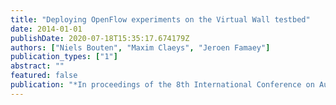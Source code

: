 ```yaml
---
title: "Deploying OpenFlow experiments on the Virtual Wall testbed"
date: 2014-01-01
publishDate: 2020-07-18T15:35:17.674179Z
authors: ["Niels Bouten", "Maxim Claeys", "Jeroen Famaey"]
publication_types: ["1"]
abstract: ""
featured: false
publication: "*In proceedings of the 8th International Conference on Autonomous Infrastructure, Management and Security (AIMS) [Tutorial]*"
---
```


